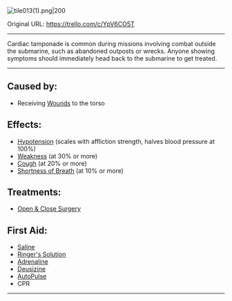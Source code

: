 ![tile013(1).png\|200](/Heart/Cardiac%20Tamponade%20-%20Attachments/6718845db30472d958dd7bcf.png)

Original URL: https://trello.com/c/YpV6CO5T

---

Cardiac tamponade is common during missions involving combat outside the submarine, such as abandoned outposts or wrecks. Anyone showing symptoms should immediately head back to the submarine to get treated.

---

## Caused by:

- Receiving [Wounds](../Any%20bodypart/archived/Wounds.md) to the torso

## Effects:

- [Hypotension](../Blood/Hypotension.md) (scales with affliction strength, halves blood pressure at 100%)
- [Weakness](../Symptoms/Weakness.md) (at 30% or more)
- [Cough](../Symptoms/Cough.md)  (at 20% or more)
- [Shortness of Breath](../Symptoms/Shortness%20of%20Breath.md) (at 10% or more)

## Treatments:

- [Open & Close Surgery](../Procedures/Open%20&%20Close%20Surgery.md)

## First Aid:

- [Saline](../Items/Saline.md)
- [Ringer's Solution](../Items/Ringer's%20Solution.md)
- [Adrenaline](../Items/Adrenaline.md)
- [Deusizine](../Items/Deusizine.md)
- [AutoPulse](../Items/AutoPulse.md)
- CPR

---

